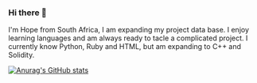### Hi there 👋

I'm Hope from South Africa, I am expanding my project data base. I enjoy learning languages and am always ready to tacle a complicated project.
I currently know Python, Ruby and HTML, but am expanding to C++ and Solidity.

[![Anurag's GitHub stats](https://github-readme-stats.vercel.app/api?username=stormyseaz)](https://github.com/anuraghazra/github-readme-stats)
